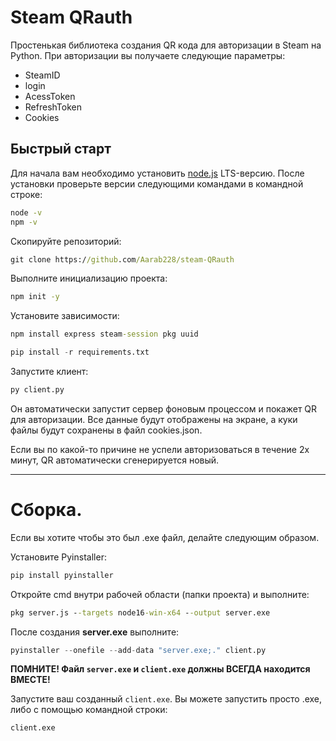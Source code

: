 # Steam QRauth
Простенькая библиотека создания QR кода для авторизации в Steam на Python. При авторизации вы получаете следующие параметры:
- SteamID
- login
- AcessToken
- RefreshToken
- Cookies

## Быстрый старт
Для начала вам необходимо установить [node.js](https://nodejs.org/en) LTS-версию.
После установки проверьте версии следующими командами в командной строке:

```cmd
node -v
npm -v
```

Скопируйте репозиторий:

```cmd
git clone https://github.com/Aarab228/steam-QRauth
```

Выполните инициализацию проекта:

```cmd
npm init -y
```

Установите зависимости:

```cmd
npm install express steam-session pkg uuid
```

```Python
pip install -r requirements.txt
```

Запустите клиент:

```python
py client.py
```

Он автоматически запустит сервер фоновым процессом и покажет QR для авторизации. Все данные будут отображены на экране, а куки файлы будут сохранены в файл cookies.json.

Если вы по какой-то причине не успели авторизоваться в течение 2х минут, QR автоматически сгенерируется новый.

---
# Сборка.
Если вы хотите чтобы это был .exe файл, делайте следующим образом.

Установите Pyinstaller:

```python
pip install pyinstaller
```

Откройте cmd внутри рабочей области (папки проекта) и выполните:

```cmd
pkg server.js --targets node16-win-x64 --output server.exe
```

После создания **server.exe** выполните:

```python
pyinstaller --onefile --add-data "server.exe;." client.py
```

**ПОМНИТЕ! Файл `server.exe` и `client.exe` должны ВСЕГДА находится ВМЕСТЕ!**

Запустите ваш созданный `client.exe`. Вы можете запустить просто .exe, либо с помощью командной строки:

```cmd
client.exe
```